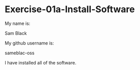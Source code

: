 # Exercise-01a-Install-Software
My name is:

Sam Black

My github username is:

sameblac-oss

I have installed all of the software. 
